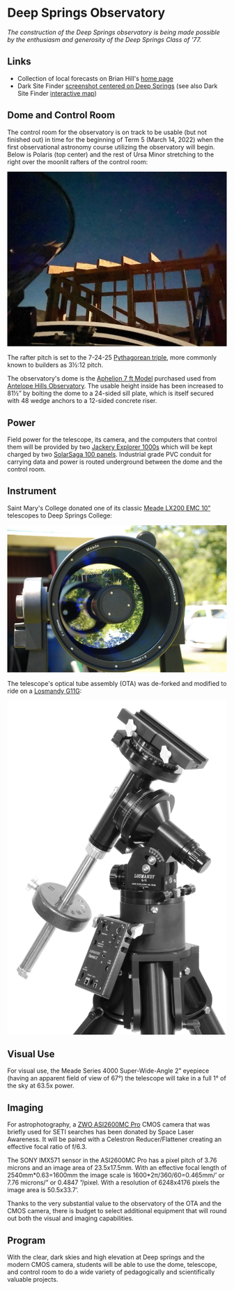 # Deep Springs Observatory

*The construction of the Deep Springs observatory is being made possible by the enthusiasm and generosity of the Deep Springs Class of '77.*

## Links

* Collection of local forecasts on Brian Hill's [home page](../index.html#weather-forecasts)
* Dark Site Finder [screenshot centered on Deep Springs](./resources/DarkSiteFinderDeepSprings.png) (see also Dark Site Finder [interactive map](https://darksitefinder.com/maps/world.html#10/37.3749/-117.9802))

## Dome and Control Room

The control room for the observatory is on track to be usable (but not finished out) in time for the beginning of Term 5 (March 14, 2022) when the first observational astronomy course
utilizing the observatory will begin. Below is Polaris (top center) and the rest of Ursa Minor stretching to the right over the moonlit rafters of the control room:

![Control Room Framing Begun](./photos/UrsaMinorOverRaftersFromDome.jpeg)

The rafter pitch is set to the 7-24-25 [Pythagorean triple](https://mathworld.wolfram.com/PythagoreanTriple.html), more commonly known to builders as 3&frac12;:12 pitch.

The observatory's dome is the [Aphelion 7 ft Model](https://www.apheliondomes.com/products.html) purchased used from [Antelope Hills Observatory](http://www.antelopehillsobservatory.org). The  usable height inside has been increased to 81&frac12;&rdquo; by bolting the dome to a 24-sided sill plate, which is itself secured with 48 wedge anchors to a 12-sided concrete riser.

## Power

Field power for the telescope, its camera, and the computers that control them will be provided by two [Jackery Explorer 1000s](https://www.jackery.com/products/explorer-1000-portable-power-station) which will be kept charged by two [SolarSaga 100 panels](https://www.jackery.com/products/solarsaga-100w-solar-panel). Industrial grade PVC conduit for carrying data and power is routed underground between the dome and the control room.

## Instrument

Saint Mary's College donated one of its classic [Meade LX200 EMC 10&rdquo;](./resources/LX200_Classic_Manual.pdf) telescopes to Deep Springs College:

![Meade LX200 EMC 10](./photos/MeadeLX200EMC.jpg)

The telescope's optical tube assembly (OTA) was de-forked and modified to ride on a [Losmandy G11G](http://www.losmandy.com/g-11.html):

![Losmandy G11G](./photos/LosmandyG11G.jpg)

## Visual Use

For visual use, the Meade Series 4000 Super-Wide-Angle 2&rdquo; eyepiece (having an apparent field of view of 67&deg;) the telescope will take in a full 1&deg; of the sky at 63.5x power.

## Imaging

For astrophotography, a [ZWO ASI2600MC Pro](https://astronomy-imaging-camera.com/product/asi2600mc-pro-color) CMOS camera that was briefly used for SETI searches has been donated by Space Laser Awareness. It will be paired with a Celestron Reducer/Flattener creating an effective focal ratio of f/6.3.

The SONY IMX571 sensor in the ASI2600MC Pro has a pixel pitch of 3.76 microns and an image area of 23.5x17.5mm. With an effective focal length of 2540mm\*0.63=1600mm the image scale is 1600\*2&pi;/360/60=0.465mm/&rsquo; or 7.76 microns/&rdquo; or 0.4847 &rdquo;/pixel. With a resolution of 6248x4176 pixels the image area is 50.5x33.7&rsquo;.

Thanks to the very substantial value to the observatory of the OTA and the CMOS camera, there is budget to select additional equipment that will round out both the visual and imaging capabilities.

## Program

With the clear, dark skies and high elevation at Deep springs and the modern CMOS camera, students will be able to use the dome, telescope, and control room to do a wide variety of pedagogically and scientifically valuable projects.
